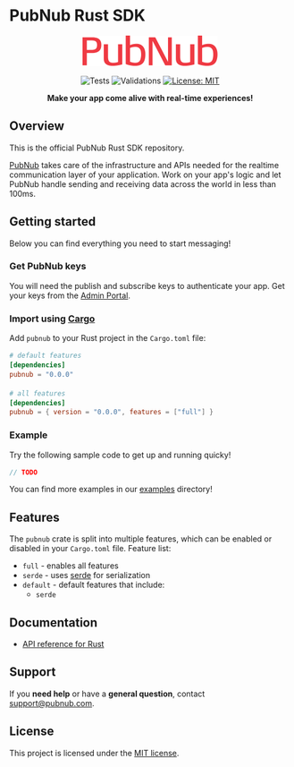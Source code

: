 # PubNub Rust SDK


<div align = "center">

![PubNub](https://raw.githubusercontent.com/pubnub/rust/phoenix/logo.svg)

![Tests](https://github.com/pubnub/rust/actions/workflows/run-tests.yml/badge.svg)
![Validations](https://github.com/pubnub/rust/actions/workflows/run-validations.yml/badge.svg)
[![License: MIT](https://img.shields.io/badge/License-MIT-yellow.svg)](https://github.com/pubnub/rust/LICENSE)

**Make your app come alive with real-time experiences!**

</div>

## Overview

This is the official PubNub Rust SDK repository.

[PubNub](https://www.pubnub.com/) takes care of the infrastructure and APIs needed for the realtime
communication layer of your application. Work on your app's logic and let PubNub handle sending and receiving
data across the world in less than 100ms.

## Getting started

Below you can find everything you need to start messaging!

### Get PubNub keys

You will need the publish and subscribe keys to authenticate your app. Get your keys from the [Admin Portal](https://dashboard.pubnub.com/login).

### Import using [Cargo](https://doc.rust-lang.org/cargo/getting-started/installation.html)

Add `pubnub` to your Rust project in the `Cargo.toml` file:

```toml
# default features
[dependencies]
pubnub = "0.0.0"

# all features
[dependencies]
pubnub = { version = "0.0.0", features = ["full"] }
```

### Example

Try the following sample code to get up and running quicky!

```rust
// TODO
```

You can find more examples in our [examples](examples/) directory!

## Features
The `pubnub` crate is split into multiple features, which can be enabled or disabled in your `Cargo.toml` file.
Feature list:
* `full` - enables all features
* `serde` - uses [serde](https://github.com/serde-rs/serde) for serialization
* `default` - default features that include:
   * `serde`

## Documentation

* [API reference for Rust](TODO)

## Support

If you **need help** or have a **general question**, contact support@pubnub.com.

## License

This project is licensed under the [MIT license].

[MIT license]: https://github.com/pubnub/LICENSE/blob/master/LICENSE

